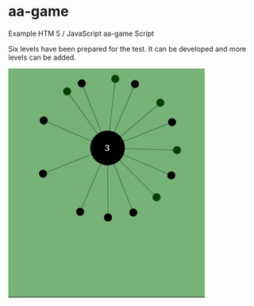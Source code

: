 # aa-game
Example HTM 5 / JavaScript aa-game Script

Six levels have been prepared for the test.
It can be developed and more levels can be added.

![alt text](https://raw.githubusercontent.com/kulker/aa-game/main/aa-game.JPG)
